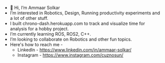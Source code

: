 - 👋 Hi, I’m Ammaar Solkar
- I’m interested in Robotics, Design, Running productivity experiments and a lot of other stuff. 
- I built chrono-dash.herokuapp.com to track and visualize time for analysis for a hobby project.
- I’m currently learning ROS, ROS2, C++.
- I’m looking to collaborate on Robotics and other fun topics.
- Here's how to reach me -
  - LinkedIn - https://www.linkedin.com/in/ammaar-solkar/
  - Instagram - https://www.instagram.com/cuznosun/

<!---
ammaar8/ammaar8 is a ✨ special ✨ repository because its `README.md` (this file) appears on your GitHub profile.
You can click the Preview link to take a look at your changes.
--->
